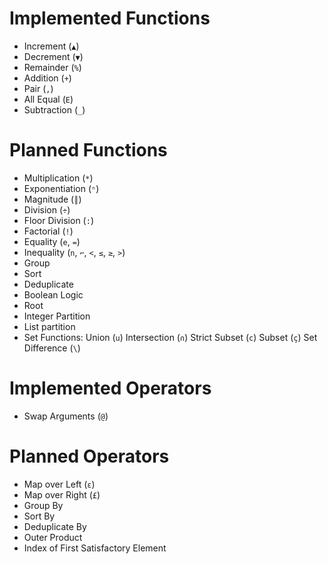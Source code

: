 # Implemented Functions
- Increment (`▲`)
- Decrement (`▼`)
- Remainder (`%`)
- Addition (`+`)
- Pair (`,`)
- All Equal (`E`)
- Subtraction (`_`)

# Planned Functions
- Multiplication (`*`)
- Exponentiation (`ⁿ`)
- Magnitude (`║`)
- Division (`÷`)
- Floor Division (`:`)
- Factorial (`!`)
- Equality (`e`, `=`)
- Inequality (`n`, `⌐`, `<`, `≤`, `≥`, `>`)
- Group
- Sort
- Deduplicate
- Boolean Logic
- Root
- Integer Partition
- List partition
- Set Functions: Union (`u`) Intersection (`∩`) Strict Subset (`c`) Subset (`ç`) Set Difference (``\``)

# Implemented Operators
- Swap Arguments (`@`)

# Planned Operators
- Map over Left (`ε`)
- Map over Right (`£`)
- Group By
- Sort By
- Deduplicate By
- Outer Product
- Index of First Satisfactory Element
